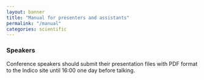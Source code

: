 ```yaml
---
layout: banner
title: "Manual for presenters and assistants"
permalink: "/manual"
categories: scientific
---
```


### Speakers

Conference speakers should submit their presentation files with PDF format to the Indico site until 16:00 one day before talking.